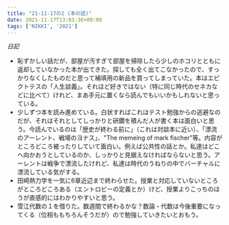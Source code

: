 ```yaml
---
title: "21-11-17の2 (本の話)"
date: 2021-11-17T13:03:36+09:00
tags: ['NIKKI', '2021']
---
```

*日記*
- 恥ずかしい話だが、部屋が汚すぎて部屋を掃除したら少しのホコリとともに返却していなかった本が出てきた。探しても全く出てこなかったので、すっかりなくしたものだと思って補填用の新品を買ってしまっていた。本はエピクトテスの「人生談義」。それほど好きではない（特に同じ時代のセネカなどに比べて）けれど、まあ手元に置くなら読んでもいいかもしれないと思っている。
- 少しずつ本を読み進めている。白状すればこれはテスト勉強からの逃避なのだが、それはそれとしてしっかりと研鑽を積んだ人が書く本は面白いと思う。今読んでいるのは「歴史が終わる前に」（これは対談本に近い）、「漂流のアーレント、戦場のヨナス」、"The memeing of mark fischer"等。内容がところどころ被ったりしていて面白い。例えば公共性の話とか。私達はどこへ向かおうとしているのか、しっかりと見据えなければならないと思う。アーレントは戦争で漂流したけれど、私達は時代のうねりの中でバーチャルに漂流している気がする。
- 田崎熱力学を一気に6章近辺まで終わらせた。授業と対応していないところがところどころある（エントロピーの定義とか）けど、授業よりこっちのほうが直感的にはわかりやすいと思う。
- 雪江代数の１を借りた。数週間で終わるかな？数論・代数は今後重要になってくる（位相ももちろんそうだが）ので勉強していきたいとおもう。

